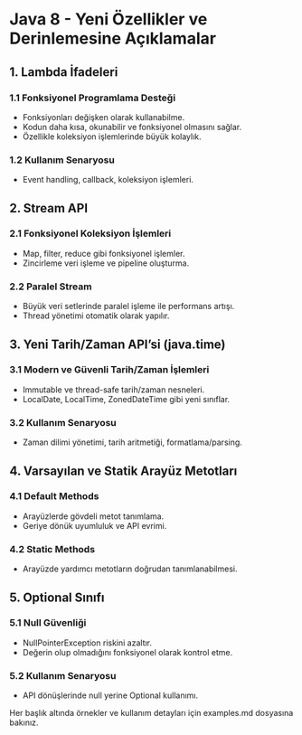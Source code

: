 # Java 8 - Yeni Özellikler ve Derinlemesine Açıklamalar

## 1. Lambda İfadeleri
### 1.1 Fonksiyonel Programlama Desteği
- Fonksiyonları değişken olarak kullanabilme.
- Kodun daha kısa, okunabilir ve fonksiyonel olmasını sağlar.
- Özellikle koleksiyon işlemlerinde büyük kolaylık.

### 1.2 Kullanım Senaryosu
- Event handling, callback, koleksiyon işlemleri.

## 2. Stream API
### 2.1 Fonksiyonel Koleksiyon İşlemleri
- Map, filter, reduce gibi fonksiyonel işlemler.
- Zincirleme veri işleme ve pipeline oluşturma.

### 2.2 Paralel Stream
- Büyük veri setlerinde paralel işleme ile performans artışı.
- Thread yönetimi otomatik olarak yapılır.

## 3. Yeni Tarih/Zaman API’si (java.time)
### 3.1 Modern ve Güvenli Tarih/Zaman İşlemleri
- Immutable ve thread-safe tarih/zaman nesneleri.
- LocalDate, LocalTime, ZonedDateTime gibi yeni sınıflar.

### 3.2 Kullanım Senaryosu
- Zaman dilimi yönetimi, tarih aritmetiği, formatlama/parsing.

## 4. Varsayılan ve Statik Arayüz Metotları
### 4.1 Default Methods
- Arayüzlerde gövdeli metot tanımlama.
- Geriye dönük uyumluluk ve API evrimi.

### 4.2 Static Methods
- Arayüzde yardımcı metotların doğrudan tanımlanabilmesi.

## 5. Optional Sınıfı
### 5.1 Null Güvenliği
- NullPointerException riskini azaltır.
- Değerin olup olmadığını fonksiyonel olarak kontrol etme.

### 5.2 Kullanım Senaryosu
- API dönüşlerinde null yerine Optional kullanımı.

Her başlık altında örnekler ve kullanım detayları için examples.md dosyasına bakınız.
